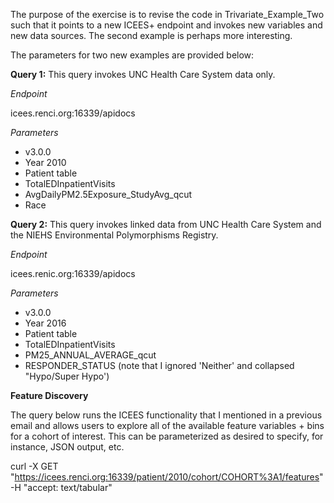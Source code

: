 The purpose of the exercise is to revise the code in Trivariate_Example_Two such that it points to a new ICEES+ endpoint and invokes new variables and new data sources. The second example is perhaps more interesting.

The parameters for two new examples are provided below:

**Query 1:** This query invokes UNC Health Care System data only.

*Endpoint*

icees.renci.org:16339/apidocs

*Parameters*

* v3.0.0
* Year 2010
* Patient table
* TotalEDInpatientVisits
* AvgDailyPM2.5Exposure_StudyAvg_qcut
* Race

**Query 2:** This query invokes linked data from UNC Health Care System and the NIEHS Environmental Polymorphisms Registry.

*Endpoint*

icees.renic.org:16339/apidocs

*Parameters*

* v3.0.0
* Year 2016
* Patient table
* TotalEDInpatientVisits
* PM25_ANNUAL_AVERAGE_qcut
* RESPONDER_STATUS (note that I ignored 'Neither' and collapsed "Hypo/Super Hypo')

**Feature Discovery**

The query below runs the ICEES functionality that I mentioned in a previous email and allows users to explore all of the available feature variables + bins for a cohort of interest. This can be parameterized as desired to specify, for instance, JSON output, etc.

curl -X GET "https://icees.renci.org:16339/patient/2010/cohort/COHORT%3A1/features" -H  "accept: text/tabular"


